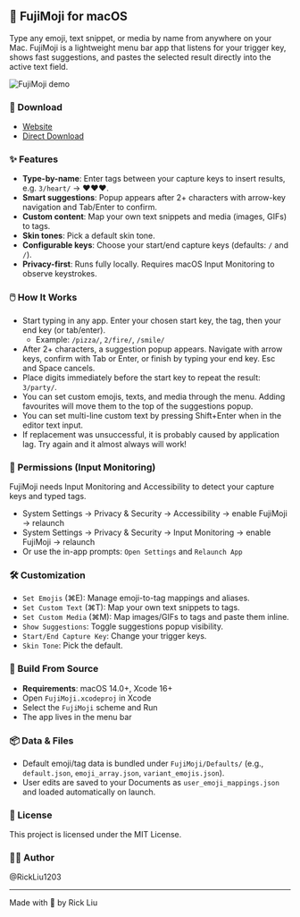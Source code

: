 ## 🍎 FujiMoji for macOS

Type any emoji, text snippet, or media by name from anywhere on your Mac. FujiMoji is a lightweight menu bar app that listens for your trigger key, shows fast suggestions, and pastes the selected result directly into the active text field.

![FujiMoji demo](FujiMoji/Assets.xcassets/fujimoji-demo.gif)

### 📱 Download
- [Website](https://fujimoji.app)
- [Direct Download](https://github.com/RickLiu1203/FujiMoji/releases/download/v1.0/FujiMoji.dmg)

### ✨ Features
- **Type-by-name**: Enter tags between your capture keys to insert results, e.g. `3/heart/` → ❤️❤️❤️.
- **Smart suggestions**: Popup appears after 2+ characters with arrow-key navigation and Tab/Enter to confirm.
- **Custom content**: Map your own text snippets and media (images, GIFs) to tags.
- **Skin tones**: Pick a default skin tone.
- **Configurable keys**: Choose your start/end capture keys (defaults: `/` and `/`).
- **Privacy-first**: Runs fully locally. Requires macOS Input Monitoring to observe keystrokes.

### 🖱️ How It Works
- Start typing in any app. Enter your chosen start key, the tag, then your end key (or tab/enter).
  - Example: `/pizza/`, `2/fire/`, `/smile/`
- After 2+ characters, a suggestion popup appears. Navigate with arrow keys, confirm with Tab or Enter, or finish by typing your end key. Esc and Space cancels.
- Place digits immediately before the start key to repeat the result: `3/party/`.
- You can set custom emojis, texts, and media through the menu. Adding favourites will move them to the top of the suggestions popup.
- You can set multi-line custom text by pressing Shift+Enter when in the editor text input.
- If replacement was unsuccessful, it is probably caused by application lag. Try again and it almost always will work!

### 🔑 Permissions (Input Monitoring)
FujiMoji needs Input Monitoring and Accessibility to detect your capture keys and typed tags.
- System Settings → Privacy & Security → Accessibility → enable FujiMoji → relaunch
- System Settings → Privacy & Security → Input Monitoring → enable FujiMoji → relaunch
- Or use the in-app prompts: `Open Settings` and `Relaunch App`

### 🛠️ Customization
- `Set Emojis` (⌘E): Manage emoji-to-tag mappings and aliases.
- `Set Custom Text` (⌘T): Map your own text snippets to tags.
- `Set Custom Media` (⌘M): Map images/GIFs to tags and paste them inline.
- `Show Suggestions`: Toggle suggestions popup visibility.
- `Start/End Capture Key`: Change your trigger keys.
- `Skin Tone`: Pick the default.

### 🧰 Build From Source
- **Requirements**: macOS 14.0+, Xcode 16+
- Open `FujiMoji.xcodeproj` in Xcode
- Select the `FujiMoji` scheme and Run
- The app lives in the menu bar

### 📦 Data & Files
- Default emoji/tag data is bundled under `FujiMoji/Defaults/` (e.g., `default.json`, `emoji_array.json`, `variant_emojis.json`).
- User edits are saved to your Documents as `user_emoji_mappings.json` and loaded automatically on launch.

### 📄 License
This project is licensed under the MIT License.

### 👨‍💻 Author
@RickLiu1203

---

<div>
  <p>Made with 💜 by Rick Liu</p>
</div>
